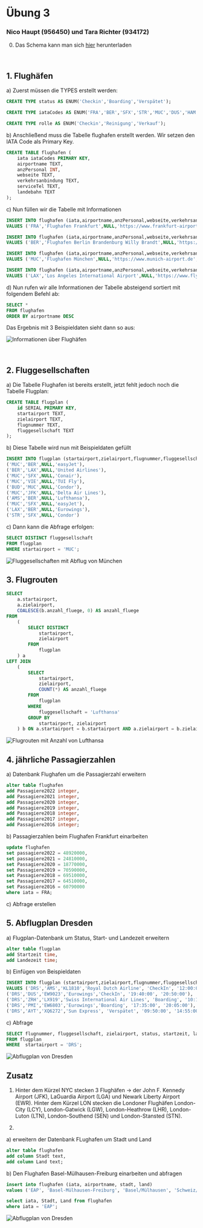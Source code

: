 # Übung 3
### Nico Haupt (956450) und Tara Richter (934172)

0. Das Schema kann man sich [hier]() herunterladen

&nbsp;

## 1. **Flughäfen**

a) Zuerst müssen die TYPES erstellt werden:

```SQL
CREATE TYPE status AS ENUM('Checkin','Boarding','Verspätet');

CREATE TYPE iataCodes AS ENUM('FRA','BER','SFX','STR','MUC','DUS','HAM','AMS','ZRH','VIE','LUX','PRG','BUD','JFK','LAX','MIA');

CREATE TYPE rolle AS ENUM('Checkin','Reinigung','Verkauf');


```

b) Anschließend muss die Tabelle flughafen erstellt werden. Wir setzen den IATA Code als Primary Key.

```SQL
CREATE TABLE flughafen (
	iata iataCodes PRIMARY KEY,
	airportname TEXT,
	anzPersonal INT,
	webseite TEXT,
	verkehrsanbindung TEXT,
	serviceTel TEXT,
	landebahn TEXT
);
```

c) Nun füllen wir die Tabelle mit Informationen

```SQL
INSERT INTO flughafen (iata,airportname,anzPersonal,webseite,verkehrsanbindung,serviceTel,landebahn)
VALUES ('FRA','Flughafen Frankfurt',NULL,'https://www.frankfurt-airport.com/de.html','Zug, Auto','0180 6 3724636','2800m');

INSERT INTO flughafen (iata,airportname,anzPersonal,webseite,verkehrsanbindung,serviceTel,landebahn)
VALUES ('BER','Flughafen Berlin Brandenburg Willy Brandt',NULL,'https://ber.berlin-airport.de/de.html','Zug, Auto','+49 30 6091 6091 0','3600m');

INSERT INTO flughafen (iata,airportname,anzPersonal,webseite,verkehrsanbindung,serviceTel,landebahn)
VALUES ('MUC','Flughafen München',NULL,'https://www.munich-airport.de','Zug, Auto','089 97500','4000m')

INSERT INTO flughafen (iata,airportname,anzPersonal,webseite,verkehrsanbindung,serviceTel,landebahn)
VALUES ('LAX','Los Angeles International Airport',NULL,'https://www.flylax.com','Zug, Auto','(855) 463-5252','2721m')
```

d) Nun rufen wir alle Informationen der Tabelle absteigend sortiert mit folgendem Befehl ab:

```SQL
SELECT *
FROM flughafen
ORDER BY airportname DESC
```

Das Ergebnis mit 3 Beispieldaten sieht dann so aus:

<img title="Informationen über Flughäfen" hight="700" src="https://github.com/s92854/Geodatenbanken/assets/134683810/302608a0-e470-495f-b832-079498ee59ea">

&nbsp;

## 2. **Fluggesellschaften**

a) Die Tabelle Flughafen ist bereits erstellt, jetzt fehlt jedoch noch die Tabelle Flugplan:

```SQL
CREATE TABLE flugplan (
	id SERIAL PRIMARY KEY,
	startairport TEXT,
	zielairport TEXT,
	flugnummer TEXT,
	fluggesellschaft TEXT
);
```

b) Diese Tabelle wird nun mit Beispieldaten gefüllt

```SQL
INSERT INTO flugplan (startairport,zielairport,flugnummer,fluggesellschaft) VALUES
('MUC','BER',NULL,'easyJet'),
('BER','LAX',NULL,'United Airlines'),
('MUC','SFX',NULL,'Conair'),
('MUC','VIE',NULL,'TUI Fly'),
('BUD','MUC',NULL,'Condor'),
('MUC','JFK',NULL,'Delta Air Lines'),
('AMS','BER',NULL,'Lufthansa'),
('MUC','SFX',NULL,'easyJet'),
('LAX','BER',NULL,'Eurowings'),
('STR','SFX',NULL,'Condor')
```

c) Dann kann die Abfrage erfolgen:

```SQL
SELECT DISTINCT fluggesellschaft
FROM flugplan
WHERE startairport = 'MUC';
```

<img title="Fluggesellschaften mit Abflug von München" hight="500" src="https://github.com/s92854/Geodatenbanken/assets/134683810/03f3ee22-0522-4098-b6f7-3c7b1cefa282">

## 3. **Flugrouten**

```SQL
SELECT
    a.startairport,
    a.zielairport,
    COALESCE(b.anzahl_fluege, 0) AS anzahl_fluege
FROM
    (
        SELECT DISTINCT
            startairport,
            zielairport
        FROM
            flugplan
    ) a
LEFT JOIN
    (
        SELECT
            startairport,
            zielairport,
            COUNT(*) AS anzahl_fluege
        FROM
            flugplan
        WHERE
            fluggesellschaft = 'Lufthansa'
        GROUP BY
            startairport, zielairport
    ) b ON a.startairport = b.startairport AND a.zielairport = b.zielairport;
```

<img title="Flugrouten mit Anzahl von Lufthansa" hight="500" src="https://github.com/s92854/Geodatenbanken/assets/142684377/17aec496-957d-483c-a988-50cef36d11dc">

## 4. **jährliche Passagierzahlen**

a) Datenbank Flughafen um die Passagierzahl erweitern

```SQL
alter table flughafen 
add Passagiere2022 integer,
add Passagiere2021 integer,
add Passagiere2020 integer,
add Passagiere2019 integer,
add Passagiere2018 integer,
add Passagiere2017 integer,
add Passagiere2016 integer;
```

b) Passagierzahlen beim Flughafen Frankfurt einarbeiten 

```SQL
update flughafen
set passagiere2022 = 48920000,
set passagiere2021 = 24810000,
set Passagiere2020 = 18770000,
set Passagiere2019 = 70590000,
set Passagiere2018 = 69510000,
set Passagiere2017 = 64510000,
set Passagiere2016 = 60790000
where iata = FRA;
```

c) Abfrage erstellen

## 5. **Abflugplan Dresden**

a) Flugplan-Datenbank um Status, Start- und Landezeit erweitern

```SQL
alter table flugplan 
add Startzeit time,
add Landezeit time;
```

b) Einfügen von Beispieldaten 
```SQL
INSERT INTO flugplan (startairport,zielairport,flugnummer,fluggesellschaft, status, startzeit, landezeit) 
VALUES ('DRS','AMS','KL1810','Royal Dutch Airline', 'CheckIn', '12:00:00', '13:30:00'),
('DRS','DUS','EW9023','Eurowings','CheckIn', '19:40:00', '20:50:00'),
('DRS','ZRH','LX919','Swiss International Air Lines', 'Boarding', '10:15:00', '11:30:00'),
('DRS','PMI','EW6803','Eurowings','Boarding', '17:35:00', '20:05:00'),
('DRS','AYT','XQ6272','Sun Express', 'Verspätet', '09:50:00', '14:55:00');
```

c) Abfrage
```SQL
SELECT flugnummer, fluggesellschaft, zielairport, status, startzeit, landezeit
FROM flugplan
WHERE  startairport = 'DRS';
```
<img title="Abflugplan von Dresden" hight="500" src="https://github.com/s92854/Geodatenbanken/assets/142684377/554d272c-f7d7-4000-aefd-b6f80b138dab">

## **Zusatz**

1. Hinter dem Kürzel NYC stecken 3 Flughäfen -> der John F. Kennedy Airport (JFK), LaGuardia Airport (LGA) und Newark Liberty Airport (EWR).
   Hinter dem Kürzel LON stecken die Londoner Flughäfen London-City (LCY), London-Gatwick (LGW), London-Heathrow (LHR), London-Luton (LTN), London-Southend (SEN) und London-Stansted (STN).

3.
a) erweitern der Datenbank FLughafen um Stadt und Land
```SQL
alter table flughafen
add column Stadt text,
add column Land text;
```

b) Den Flughafen Basel-Mülhausen-Freiburg einarbeiten und abfragen 
```SQL
insert into flughafen (iata, airportname, stadt, land)
values ('EAP', 'Basel-Mülhausen-Freiburg', 'Basel/Mülhausen', 'Schweiz/Frankreich');
```
```SQL
select iata, Stadt, Land from flughafen
where iata = 'EAP';
```
<img title="Abflugplan von Dresden" hight="500" src="https://github.com/s92854/Geodatenbanken/assets/142684377/f28a811c-e52d-4f3f-8276-bab2ee52bf2a">

